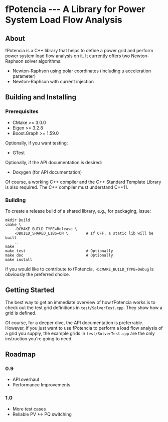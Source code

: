 # fPotencia --- A Library for Power System Load Flow Analysis


## About

fPotencia is a C++ library that helps to define a power grid and perform power
system load flow analysis on it. It currently offers two Newton-Raphson solver
algorithms:

  - Newton-Raphson using polar coordinates (including µ acceleration
    parameter)
  - Newton-Raphson with current injection


## Building and Installing

### Prerequisites

  - CMake >= 3.0.0
  - Eigen >= 3.2.8
  - Boost.Graph >= 1.59.0

Optionally, if you want testing:

  - GTest

Optionally, if the API documentation is desired:

  - Doxygen (for API documentation)

Of course, a working C++ compiler and the C++ Standard Template Library is
also required. The C++ compiler must understand C++11.

### Building

To create a release build of a shared library, e.g., for packaging, issue:

    mkdir Build
    cmake \
        -DCMAKE_BUILD_TYPE=Release \
        -DBUILD_SHARED_LIBS=ON \        # If OFF, a static lib will be built
        ..
    make
    make test                           # Optionally
    make doc                            # Optionally
    make install

If you would like to contribute to fPotencia, `-DCMAKE_BUILD_TYPE=Debug` is
obviously the preferred choice.


## Getting Started

The best way to get an immediate overview of how fPotencia works is to check
out the test grid definitions in `test/SolverTest.cpp`. They show how a grid
is defined.

Of course, for a deeper dive, the API documentation is preferrable. However,
if you just want to use fPotencia to perform a load flow analysis of a grid
you supply, the example grids in `test/SolverTest.cpp` are the only
instruction you're going to need.


## Roadmap

### 0.9

  - API overhaul
  - Performance Improvements

### 1.0

  - More test cases
  - Reliable PV <-> PQ switching
